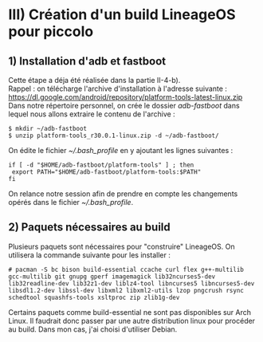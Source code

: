 # III) Création d'un build LineageOS pour piccolo

## 1) Installation d'adb et fastboot

Cette étape a déja été réalisée dans la partie II-4-b). <br/>
Rappel : on télécharge l'archive d'installation à l'adresse suivante : <br/>
https://dl.google.com/android/repository/platform-tools-latest-linux.zip <br/>
Dans notre répertoire personnel, on crée le dossier *adb-fastboot* dans lequel nous allons extraire le contenu de l'archive :
```
$ mkdir ~/adb-fastboot
$ unzip platform-tools_r30.0.1-linux.zip -d ~/adb-fastboot/
```
On édite le fichier *~/.bash_profile* en y ajoutant les lignes suivantes :
```
if [ -d "$HOME/adb-fastboot/platform-tools" ] ; then
 export PATH="$HOME/adb-fastboot/platform-tools:$PATH"
fi
```
On relance notre session afin de prendre en compte les changements opérés dans le fichier *~/.bash_profile*.

## 2) Paquets nécessaires au build

Plusieurs paquets sont nécessaires pour "construire" LineageOS. On utilisera la commande suivante pour les installer :
```
# pacman -S bc bison build-essential ccache curl flex g++-multilib gcc-multilib git gnupg gperf imagemagick lib32ncurses5-dev lib32readline-dev lib32z1-dev liblz4-tool libncurses5 libncurses5-dev libsdl1.2-dev libssl-dev libxml2 libxml2-utils lzop pngcrush rsync schedtool squashfs-tools xsltproc zip zlib1g-dev
```
Certains paquets comme build-essential ne sont pas disponibles sur Arch Linux. Il faudrait donc passer par une autre distribution linux pour procéder au build. Dans mon cas, j'ai choisi d'utiliser Debian.
